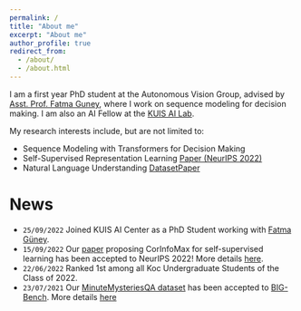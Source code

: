 ```yaml
---
permalink: /
title: "About me"
excerpt: "About me"
author_profile: true
redirect_from:
  - /about/
  - /about.html
---
```


I am a first year PhD student at the Autonomous Vision Group, advised by [Asst. Prof. Fatma Guney](https://mysite.ku.edu.tr/fguney/), where I work on sequence modeling for decision making. I am also an AI Fellow at the [KUIS AI Lab](https://ai.ku.edu.tr/).

My research interests include, but are not limited to:
* Sequence Modeling with Transformers for Decision Making
* Self-Supervised Representation Learning [Paper (NeurIPS 2022)](https://arxiv.org/abs/2209.07999)
* Natural Language Understanding [Dataset]((https://github.com/google/BIG-bench/tree/main/bigbench/benchmark_tasks/minute_mysteries_qa))[Paper](https://arxiv.org/abs/2209.07999)

# News
* `25/09/2022` Joined KUIS AI Center as a PhD Student working with [Fatma Güney](https://mysite.ku.edu.tr/fguney/).
* `15/09/2022` Our [paper](https://arxiv.org/abs/2209.07999) proposing CorInfoMax for self-supervised learning has been accepted to NeurIPS 2022! More details [here](https://shadihamdan.com/publications/corinfomax). 
* `22/06/2022` Ranked 1st among all Koc Undergraduate Students of the Class of 2022.
* `23/07/2021` Our [MinuteMysteriesQA dataset](https://github.com/google/BIG-bench/tree/main/bigbench/benchmark_tasks/minute_mysteries_qa) has been accepted to [BIG-Bench](https://arxiv.org/abs/2209.07999). More details [here](https://shadihamdan.com/publications/bigbench) 